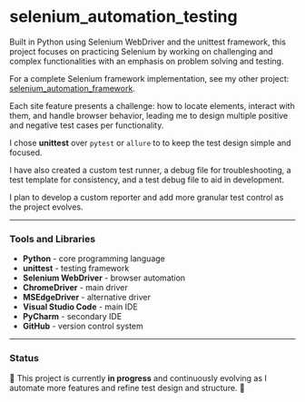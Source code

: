 # selenium_automation_testing

Built in Python using Selenium WebDriver and the unittest framework, this project focuses on practicing Selenium by working on challenging and complex functionalities with an emphasis on problem solving and testing.

For a complete Selenium framework implementation, see my other project: [selenium_automation_framework](https://github.com/marius-test/selenium_automation_framework).

Each site feature presents a challenge: how to locate elements, interact with them, and handle browser behavior, leading me to design multiple positive and negative test cases per functionality.

I chose **unittest** over `pytest` or `allure` to to keep the test design simple and focused.

I have also created a custom test runner, a debug file for troubleshooting, a test template for consistency, and a test debug file to aid in development.

I plan to develop a custom reporter and add more granular test control as the project evolves.

---

### Tools and Libraries

- **Python** - core programming language  
- **unittest** - testing framework  
- **Selenium WebDriver** - browser automation  
- **ChromeDriver** - main driver  
- **MSEdgeDriver** - alternative driver
- **Visual Studio Code** - main IDE  
- **PyCharm** - secondary IDE  
- **GitHub** - version control system

---

### Status

🚧 This project is currently **in progress** and continuously evolving as I automate more features and refine test design and structure. 🚧
